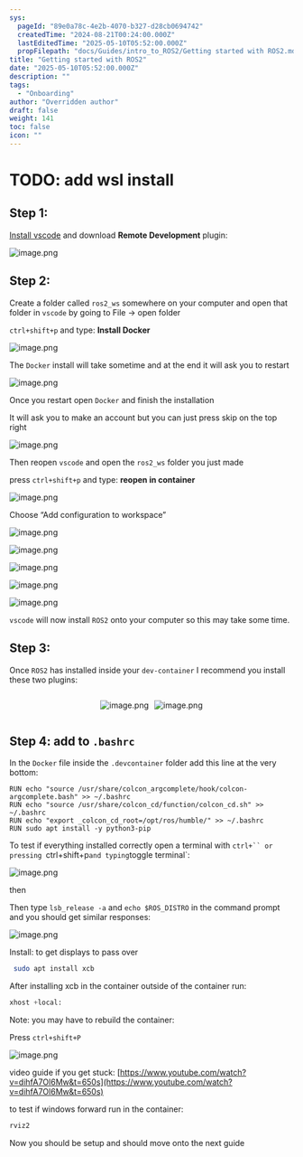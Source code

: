 ```yaml
---
sys:
  pageId: "89e0a78c-4e2b-4070-b327-d28cb0694742"
  createdTime: "2024-08-21T00:24:00.000Z"
  lastEditedTime: "2025-05-10T05:52:00.000Z"
  propFilepath: "docs/Guides/intro_to_ROS2/Getting started with ROS2.md"
title: "Getting started with ROS2"
date: "2025-05-10T05:52:00.000Z"
description: ""
tags:
  - "Onboarding"
author: "Overridden author"
draft: false
weight: 141
toc: false
icon: ""
---
```


# TODO: add wsl install

## Step 1:

[Install vscode](https://code.visualstudio.com/download) and download **Remote Development** plugin:

![image.png](https://prod-files-secure.s3.us-west-2.amazonaws.com/d518164a-d88e-44d1-a4ee-3adb3bd8bce0/efb52993-1881-4a40-b95e-6f020334f022/image.png?X-Amz-Algorithm=AWS4-HMAC-SHA256&X-Amz-Content-Sha256=UNSIGNED-PAYLOAD&X-Amz-Credential=ASIAZI2LB466Z2TACDJP%2F20250528%2Fus-west-2%2Fs3%2Faws4_request&X-Amz-Date=20250528T170827Z&X-Amz-Expires=3600&X-Amz-Security-Token=IQoJb3JpZ2luX2VjELH%2F%2F%2F%2F%2F%2F%2F%2F%2F%2FwEaCXVzLXdlc3QtMiJHMEUCIQCjjRNTimcfRu0fBji5o5uAQZBmkR3kvkSzNN3PxT7RUgIgUXF2ubXYgcJnFQdDCX6eJwuFlenZ5vLk1vojr6BkQLYq%2FwMIehAAGgw2Mzc0MjMxODM4MDUiDIqALzdTRkwjEpyh1yrcA7XtMvfKUAmUBV%2FCcf3Cx%2FoOrHwZAyhSZ8otCNGiHBPbutdwWh%2B4kvCvBO24tBPJ%2FVmeA550sohQ1AONJ8ZJnEMKLDyn80RydHDG7Ci6nVpPKeYY5nlIgY0OKAMWHQnlPAPyvUS%2FBVk8Lxg6Un%2FsfVk8LwLRhhGg8oGJVtcjLAPhMwPrHkYffFUkKe%2BgG7W4US74vFMSQw%2B%2BC5qffvzKNUDbsP40iLb1BoFVP%2Fe4flcZ64SX0ExLtSs8nyoAZIwQaKy7nqnTd0spdqI3WeBDR3eIYn15VByH3l4yduzPmmCvH0ejmmApGQjZSA70VrtfZgtLM%2FlgMlPzX0B%2B09BHVm7Jqn7nwoobh8qTodYwrSIqV9ObcS2zypTtrIgXwUBjp%2FuOMBeoauujgTh0gZ2cKoZoNGvKvw6lavSijqXfq9JpKdFp5l%2F0eRo297DQp%2B3sjVC7l1XjijYLEPbV4GxXIX3BWHNPjFDjBmZ%2BtPesXuFBkG9pA7prkebhRGLFIeEfKjFU1tzb3bHp4bo9xz0OOJ6E4E3n3PSMyrU2PWvTYEZzJo80sssWbsSxPiPJ0mVhyGagutFsSgJTEyBAOu%2B1m7SZZW31AyJknd%2BJvZAZDuIK9ArPRfc%2BEDwZMhY5MJj43MEGOqUBwoDJ0UQsBuvqFEXsb3iXZBxy5zmqtALugrv9W2iquGAHHTnHpHM%2Fo9qfj7a5nREFkmtmkQV4GvAU7FnkS2q9HopqKUIL3aRJuNoJ9Yy%2BgSLDSMy6hhW4HZagmX2o6hFS%2F%2F04BUpa8ENa7PZSEwir87VNX3s85ETe1hl6WQua7rTtvkDEO%2FxTyAQKQu5PQ8XQr63v3xO9J%2FgGkjixSv5kU3qHlxUC&X-Amz-Signature=c090439fbc6e4d43a96e756eea363a6dea502844f726ea0ba0ebfac7a559deb9&X-Amz-SignedHeaders=host&x-id=GetObject)

## Step 2:

Create a folder called `ros2_ws` somewhere on your computer and open that folder in `vscode` by going to File → open folder 

`ctrl+shift+p` and type: **Install Docker**

![image.png](https://prod-files-secure.s3.us-west-2.amazonaws.com/d518164a-d88e-44d1-a4ee-3adb3bd8bce0/2269dc0e-1cd5-47ff-bceb-c04ad9b2eab0/image.png?X-Amz-Algorithm=AWS4-HMAC-SHA256&X-Amz-Content-Sha256=UNSIGNED-PAYLOAD&X-Amz-Credential=ASIAZI2LB466Z2TACDJP%2F20250528%2Fus-west-2%2Fs3%2Faws4_request&X-Amz-Date=20250528T170827Z&X-Amz-Expires=3600&X-Amz-Security-Token=IQoJb3JpZ2luX2VjELH%2F%2F%2F%2F%2F%2F%2F%2F%2F%2FwEaCXVzLXdlc3QtMiJHMEUCIQCjjRNTimcfRu0fBji5o5uAQZBmkR3kvkSzNN3PxT7RUgIgUXF2ubXYgcJnFQdDCX6eJwuFlenZ5vLk1vojr6BkQLYq%2FwMIehAAGgw2Mzc0MjMxODM4MDUiDIqALzdTRkwjEpyh1yrcA7XtMvfKUAmUBV%2FCcf3Cx%2FoOrHwZAyhSZ8otCNGiHBPbutdwWh%2B4kvCvBO24tBPJ%2FVmeA550sohQ1AONJ8ZJnEMKLDyn80RydHDG7Ci6nVpPKeYY5nlIgY0OKAMWHQnlPAPyvUS%2FBVk8Lxg6Un%2FsfVk8LwLRhhGg8oGJVtcjLAPhMwPrHkYffFUkKe%2BgG7W4US74vFMSQw%2B%2BC5qffvzKNUDbsP40iLb1BoFVP%2Fe4flcZ64SX0ExLtSs8nyoAZIwQaKy7nqnTd0spdqI3WeBDR3eIYn15VByH3l4yduzPmmCvH0ejmmApGQjZSA70VrtfZgtLM%2FlgMlPzX0B%2B09BHVm7Jqn7nwoobh8qTodYwrSIqV9ObcS2zypTtrIgXwUBjp%2FuOMBeoauujgTh0gZ2cKoZoNGvKvw6lavSijqXfq9JpKdFp5l%2F0eRo297DQp%2B3sjVC7l1XjijYLEPbV4GxXIX3BWHNPjFDjBmZ%2BtPesXuFBkG9pA7prkebhRGLFIeEfKjFU1tzb3bHp4bo9xz0OOJ6E4E3n3PSMyrU2PWvTYEZzJo80sssWbsSxPiPJ0mVhyGagutFsSgJTEyBAOu%2B1m7SZZW31AyJknd%2BJvZAZDuIK9ArPRfc%2BEDwZMhY5MJj43MEGOqUBwoDJ0UQsBuvqFEXsb3iXZBxy5zmqtALugrv9W2iquGAHHTnHpHM%2Fo9qfj7a5nREFkmtmkQV4GvAU7FnkS2q9HopqKUIL3aRJuNoJ9Yy%2BgSLDSMy6hhW4HZagmX2o6hFS%2F%2F04BUpa8ENa7PZSEwir87VNX3s85ETe1hl6WQua7rTtvkDEO%2FxTyAQKQu5PQ8XQr63v3xO9J%2FgGkjixSv5kU3qHlxUC&X-Amz-Signature=70886c5a821a4069c46d3818377e0e2c1b1edcb050a238e23303fcbe575ea562&X-Amz-SignedHeaders=host&x-id=GetObject)

The `Docker` install will take sometime and at the end it will ask you to restart

![image.png](https://prod-files-secure.s3.us-west-2.amazonaws.com/d518164a-d88e-44d1-a4ee-3adb3bd8bce0/ed233f78-be33-4b1f-b89c-9c346c0e961e/image.png?X-Amz-Algorithm=AWS4-HMAC-SHA256&X-Amz-Content-Sha256=UNSIGNED-PAYLOAD&X-Amz-Credential=ASIAZI2LB466Z2TACDJP%2F20250528%2Fus-west-2%2Fs3%2Faws4_request&X-Amz-Date=20250528T170827Z&X-Amz-Expires=3600&X-Amz-Security-Token=IQoJb3JpZ2luX2VjELH%2F%2F%2F%2F%2F%2F%2F%2F%2F%2FwEaCXVzLXdlc3QtMiJHMEUCIQCjjRNTimcfRu0fBji5o5uAQZBmkR3kvkSzNN3PxT7RUgIgUXF2ubXYgcJnFQdDCX6eJwuFlenZ5vLk1vojr6BkQLYq%2FwMIehAAGgw2Mzc0MjMxODM4MDUiDIqALzdTRkwjEpyh1yrcA7XtMvfKUAmUBV%2FCcf3Cx%2FoOrHwZAyhSZ8otCNGiHBPbutdwWh%2B4kvCvBO24tBPJ%2FVmeA550sohQ1AONJ8ZJnEMKLDyn80RydHDG7Ci6nVpPKeYY5nlIgY0OKAMWHQnlPAPyvUS%2FBVk8Lxg6Un%2FsfVk8LwLRhhGg8oGJVtcjLAPhMwPrHkYffFUkKe%2BgG7W4US74vFMSQw%2B%2BC5qffvzKNUDbsP40iLb1BoFVP%2Fe4flcZ64SX0ExLtSs8nyoAZIwQaKy7nqnTd0spdqI3WeBDR3eIYn15VByH3l4yduzPmmCvH0ejmmApGQjZSA70VrtfZgtLM%2FlgMlPzX0B%2B09BHVm7Jqn7nwoobh8qTodYwrSIqV9ObcS2zypTtrIgXwUBjp%2FuOMBeoauujgTh0gZ2cKoZoNGvKvw6lavSijqXfq9JpKdFp5l%2F0eRo297DQp%2B3sjVC7l1XjijYLEPbV4GxXIX3BWHNPjFDjBmZ%2BtPesXuFBkG9pA7prkebhRGLFIeEfKjFU1tzb3bHp4bo9xz0OOJ6E4E3n3PSMyrU2PWvTYEZzJo80sssWbsSxPiPJ0mVhyGagutFsSgJTEyBAOu%2B1m7SZZW31AyJknd%2BJvZAZDuIK9ArPRfc%2BEDwZMhY5MJj43MEGOqUBwoDJ0UQsBuvqFEXsb3iXZBxy5zmqtALugrv9W2iquGAHHTnHpHM%2Fo9qfj7a5nREFkmtmkQV4GvAU7FnkS2q9HopqKUIL3aRJuNoJ9Yy%2BgSLDSMy6hhW4HZagmX2o6hFS%2F%2F04BUpa8ENa7PZSEwir87VNX3s85ETe1hl6WQua7rTtvkDEO%2FxTyAQKQu5PQ8XQr63v3xO9J%2FgGkjixSv5kU3qHlxUC&X-Amz-Signature=e8b7c64cc5fa83fbe39124d66214e8f2240280ed388b22ee5469245f49bcaa4c&X-Amz-SignedHeaders=host&x-id=GetObject)

Once you restart open `Docker` and finish the installation

It will ask you to make an account but you can just press skip on the top right

![image.png](https://prod-files-secure.s3.us-west-2.amazonaws.com/d518164a-d88e-44d1-a4ee-3adb3bd8bce0/21010ad9-1659-4fd9-9f59-9932a09b2a3d/image.png?X-Amz-Algorithm=AWS4-HMAC-SHA256&X-Amz-Content-Sha256=UNSIGNED-PAYLOAD&X-Amz-Credential=ASIAZI2LB466Z2TACDJP%2F20250528%2Fus-west-2%2Fs3%2Faws4_request&X-Amz-Date=20250528T170827Z&X-Amz-Expires=3600&X-Amz-Security-Token=IQoJb3JpZ2luX2VjELH%2F%2F%2F%2F%2F%2F%2F%2F%2F%2FwEaCXVzLXdlc3QtMiJHMEUCIQCjjRNTimcfRu0fBji5o5uAQZBmkR3kvkSzNN3PxT7RUgIgUXF2ubXYgcJnFQdDCX6eJwuFlenZ5vLk1vojr6BkQLYq%2FwMIehAAGgw2Mzc0MjMxODM4MDUiDIqALzdTRkwjEpyh1yrcA7XtMvfKUAmUBV%2FCcf3Cx%2FoOrHwZAyhSZ8otCNGiHBPbutdwWh%2B4kvCvBO24tBPJ%2FVmeA550sohQ1AONJ8ZJnEMKLDyn80RydHDG7Ci6nVpPKeYY5nlIgY0OKAMWHQnlPAPyvUS%2FBVk8Lxg6Un%2FsfVk8LwLRhhGg8oGJVtcjLAPhMwPrHkYffFUkKe%2BgG7W4US74vFMSQw%2B%2BC5qffvzKNUDbsP40iLb1BoFVP%2Fe4flcZ64SX0ExLtSs8nyoAZIwQaKy7nqnTd0spdqI3WeBDR3eIYn15VByH3l4yduzPmmCvH0ejmmApGQjZSA70VrtfZgtLM%2FlgMlPzX0B%2B09BHVm7Jqn7nwoobh8qTodYwrSIqV9ObcS2zypTtrIgXwUBjp%2FuOMBeoauujgTh0gZ2cKoZoNGvKvw6lavSijqXfq9JpKdFp5l%2F0eRo297DQp%2B3sjVC7l1XjijYLEPbV4GxXIX3BWHNPjFDjBmZ%2BtPesXuFBkG9pA7prkebhRGLFIeEfKjFU1tzb3bHp4bo9xz0OOJ6E4E3n3PSMyrU2PWvTYEZzJo80sssWbsSxPiPJ0mVhyGagutFsSgJTEyBAOu%2B1m7SZZW31AyJknd%2BJvZAZDuIK9ArPRfc%2BEDwZMhY5MJj43MEGOqUBwoDJ0UQsBuvqFEXsb3iXZBxy5zmqtALugrv9W2iquGAHHTnHpHM%2Fo9qfj7a5nREFkmtmkQV4GvAU7FnkS2q9HopqKUIL3aRJuNoJ9Yy%2BgSLDSMy6hhW4HZagmX2o6hFS%2F%2F04BUpa8ENa7PZSEwir87VNX3s85ETe1hl6WQua7rTtvkDEO%2FxTyAQKQu5PQ8XQr63v3xO9J%2FgGkjixSv5kU3qHlxUC&X-Amz-Signature=46027fbb293ea61f046306abacd5e3b037622bb6834041583635a5c22116d3ee&X-Amz-SignedHeaders=host&x-id=GetObject)

Then reopen `vscode` and open the `ros2_ws` folder you just made

press `ctrl+shift+p` and type: **reopen in container**

![image.png](https://prod-files-secure.s3.us-west-2.amazonaws.com/d518164a-d88e-44d1-a4ee-3adb3bd8bce0/4e93b8c2-41ad-488c-8095-c74205196118/image.png?X-Amz-Algorithm=AWS4-HMAC-SHA256&X-Amz-Content-Sha256=UNSIGNED-PAYLOAD&X-Amz-Credential=ASIAZI2LB466Z2TACDJP%2F20250528%2Fus-west-2%2Fs3%2Faws4_request&X-Amz-Date=20250528T170827Z&X-Amz-Expires=3600&X-Amz-Security-Token=IQoJb3JpZ2luX2VjELH%2F%2F%2F%2F%2F%2F%2F%2F%2F%2FwEaCXVzLXdlc3QtMiJHMEUCIQCjjRNTimcfRu0fBji5o5uAQZBmkR3kvkSzNN3PxT7RUgIgUXF2ubXYgcJnFQdDCX6eJwuFlenZ5vLk1vojr6BkQLYq%2FwMIehAAGgw2Mzc0MjMxODM4MDUiDIqALzdTRkwjEpyh1yrcA7XtMvfKUAmUBV%2FCcf3Cx%2FoOrHwZAyhSZ8otCNGiHBPbutdwWh%2B4kvCvBO24tBPJ%2FVmeA550sohQ1AONJ8ZJnEMKLDyn80RydHDG7Ci6nVpPKeYY5nlIgY0OKAMWHQnlPAPyvUS%2FBVk8Lxg6Un%2FsfVk8LwLRhhGg8oGJVtcjLAPhMwPrHkYffFUkKe%2BgG7W4US74vFMSQw%2B%2BC5qffvzKNUDbsP40iLb1BoFVP%2Fe4flcZ64SX0ExLtSs8nyoAZIwQaKy7nqnTd0spdqI3WeBDR3eIYn15VByH3l4yduzPmmCvH0ejmmApGQjZSA70VrtfZgtLM%2FlgMlPzX0B%2B09BHVm7Jqn7nwoobh8qTodYwrSIqV9ObcS2zypTtrIgXwUBjp%2FuOMBeoauujgTh0gZ2cKoZoNGvKvw6lavSijqXfq9JpKdFp5l%2F0eRo297DQp%2B3sjVC7l1XjijYLEPbV4GxXIX3BWHNPjFDjBmZ%2BtPesXuFBkG9pA7prkebhRGLFIeEfKjFU1tzb3bHp4bo9xz0OOJ6E4E3n3PSMyrU2PWvTYEZzJo80sssWbsSxPiPJ0mVhyGagutFsSgJTEyBAOu%2B1m7SZZW31AyJknd%2BJvZAZDuIK9ArPRfc%2BEDwZMhY5MJj43MEGOqUBwoDJ0UQsBuvqFEXsb3iXZBxy5zmqtALugrv9W2iquGAHHTnHpHM%2Fo9qfj7a5nREFkmtmkQV4GvAU7FnkS2q9HopqKUIL3aRJuNoJ9Yy%2BgSLDSMy6hhW4HZagmX2o6hFS%2F%2F04BUpa8ENa7PZSEwir87VNX3s85ETe1hl6WQua7rTtvkDEO%2FxTyAQKQu5PQ8XQr63v3xO9J%2FgGkjixSv5kU3qHlxUC&X-Amz-Signature=e0f9d5074d1505f5ac0af2560413ce9090144dc06812e1086bb2e6409402e0b5&X-Amz-SignedHeaders=host&x-id=GetObject)

Choose “Add configuration to workspace”

![image.png](https://prod-files-secure.s3.us-west-2.amazonaws.com/d518164a-d88e-44d1-a4ee-3adb3bd8bce0/9560b282-5060-4989-ba37-97e7b2c22476/image.png?X-Amz-Algorithm=AWS4-HMAC-SHA256&X-Amz-Content-Sha256=UNSIGNED-PAYLOAD&X-Amz-Credential=ASIAZI2LB466Z2TACDJP%2F20250528%2Fus-west-2%2Fs3%2Faws4_request&X-Amz-Date=20250528T170827Z&X-Amz-Expires=3600&X-Amz-Security-Token=IQoJb3JpZ2luX2VjELH%2F%2F%2F%2F%2F%2F%2F%2F%2F%2FwEaCXVzLXdlc3QtMiJHMEUCIQCjjRNTimcfRu0fBji5o5uAQZBmkR3kvkSzNN3PxT7RUgIgUXF2ubXYgcJnFQdDCX6eJwuFlenZ5vLk1vojr6BkQLYq%2FwMIehAAGgw2Mzc0MjMxODM4MDUiDIqALzdTRkwjEpyh1yrcA7XtMvfKUAmUBV%2FCcf3Cx%2FoOrHwZAyhSZ8otCNGiHBPbutdwWh%2B4kvCvBO24tBPJ%2FVmeA550sohQ1AONJ8ZJnEMKLDyn80RydHDG7Ci6nVpPKeYY5nlIgY0OKAMWHQnlPAPyvUS%2FBVk8Lxg6Un%2FsfVk8LwLRhhGg8oGJVtcjLAPhMwPrHkYffFUkKe%2BgG7W4US74vFMSQw%2B%2BC5qffvzKNUDbsP40iLb1BoFVP%2Fe4flcZ64SX0ExLtSs8nyoAZIwQaKy7nqnTd0spdqI3WeBDR3eIYn15VByH3l4yduzPmmCvH0ejmmApGQjZSA70VrtfZgtLM%2FlgMlPzX0B%2B09BHVm7Jqn7nwoobh8qTodYwrSIqV9ObcS2zypTtrIgXwUBjp%2FuOMBeoauujgTh0gZ2cKoZoNGvKvw6lavSijqXfq9JpKdFp5l%2F0eRo297DQp%2B3sjVC7l1XjijYLEPbV4GxXIX3BWHNPjFDjBmZ%2BtPesXuFBkG9pA7prkebhRGLFIeEfKjFU1tzb3bHp4bo9xz0OOJ6E4E3n3PSMyrU2PWvTYEZzJo80sssWbsSxPiPJ0mVhyGagutFsSgJTEyBAOu%2B1m7SZZW31AyJknd%2BJvZAZDuIK9ArPRfc%2BEDwZMhY5MJj43MEGOqUBwoDJ0UQsBuvqFEXsb3iXZBxy5zmqtALugrv9W2iquGAHHTnHpHM%2Fo9qfj7a5nREFkmtmkQV4GvAU7FnkS2q9HopqKUIL3aRJuNoJ9Yy%2BgSLDSMy6hhW4HZagmX2o6hFS%2F%2F04BUpa8ENa7PZSEwir87VNX3s85ETe1hl6WQua7rTtvkDEO%2FxTyAQKQu5PQ8XQr63v3xO9J%2FgGkjixSv5kU3qHlxUC&X-Amz-Signature=eb3ed7bc5ed0067bf711c10172b8f17b76417d3012e2679b2ce10d95c63f01ab&X-Amz-SignedHeaders=host&x-id=GetObject)

![image.png](https://prod-files-secure.s3.us-west-2.amazonaws.com/d518164a-d88e-44d1-a4ee-3adb3bd8bce0/2ee63f81-886b-48e8-a553-dc6e5eac99e4/image.png?X-Amz-Algorithm=AWS4-HMAC-SHA256&X-Amz-Content-Sha256=UNSIGNED-PAYLOAD&X-Amz-Credential=ASIAZI2LB466Z2TACDJP%2F20250528%2Fus-west-2%2Fs3%2Faws4_request&X-Amz-Date=20250528T170827Z&X-Amz-Expires=3600&X-Amz-Security-Token=IQoJb3JpZ2luX2VjELH%2F%2F%2F%2F%2F%2F%2F%2F%2F%2FwEaCXVzLXdlc3QtMiJHMEUCIQCjjRNTimcfRu0fBji5o5uAQZBmkR3kvkSzNN3PxT7RUgIgUXF2ubXYgcJnFQdDCX6eJwuFlenZ5vLk1vojr6BkQLYq%2FwMIehAAGgw2Mzc0MjMxODM4MDUiDIqALzdTRkwjEpyh1yrcA7XtMvfKUAmUBV%2FCcf3Cx%2FoOrHwZAyhSZ8otCNGiHBPbutdwWh%2B4kvCvBO24tBPJ%2FVmeA550sohQ1AONJ8ZJnEMKLDyn80RydHDG7Ci6nVpPKeYY5nlIgY0OKAMWHQnlPAPyvUS%2FBVk8Lxg6Un%2FsfVk8LwLRhhGg8oGJVtcjLAPhMwPrHkYffFUkKe%2BgG7W4US74vFMSQw%2B%2BC5qffvzKNUDbsP40iLb1BoFVP%2Fe4flcZ64SX0ExLtSs8nyoAZIwQaKy7nqnTd0spdqI3WeBDR3eIYn15VByH3l4yduzPmmCvH0ejmmApGQjZSA70VrtfZgtLM%2FlgMlPzX0B%2B09BHVm7Jqn7nwoobh8qTodYwrSIqV9ObcS2zypTtrIgXwUBjp%2FuOMBeoauujgTh0gZ2cKoZoNGvKvw6lavSijqXfq9JpKdFp5l%2F0eRo297DQp%2B3sjVC7l1XjijYLEPbV4GxXIX3BWHNPjFDjBmZ%2BtPesXuFBkG9pA7prkebhRGLFIeEfKjFU1tzb3bHp4bo9xz0OOJ6E4E3n3PSMyrU2PWvTYEZzJo80sssWbsSxPiPJ0mVhyGagutFsSgJTEyBAOu%2B1m7SZZW31AyJknd%2BJvZAZDuIK9ArPRfc%2BEDwZMhY5MJj43MEGOqUBwoDJ0UQsBuvqFEXsb3iXZBxy5zmqtALugrv9W2iquGAHHTnHpHM%2Fo9qfj7a5nREFkmtmkQV4GvAU7FnkS2q9HopqKUIL3aRJuNoJ9Yy%2BgSLDSMy6hhW4HZagmX2o6hFS%2F%2F04BUpa8ENa7PZSEwir87VNX3s85ETe1hl6WQua7rTtvkDEO%2FxTyAQKQu5PQ8XQr63v3xO9J%2FgGkjixSv5kU3qHlxUC&X-Amz-Signature=f372c7bace250a52333b937454dfc23bd3244b26ddd27c156e867ea99f7518d6&X-Amz-SignedHeaders=host&x-id=GetObject)

![image.png](https://prod-files-secure.s3.us-west-2.amazonaws.com/d518164a-d88e-44d1-a4ee-3adb3bd8bce0/ae1580b2-b048-407e-aed9-b584224a7a04/image.png?X-Amz-Algorithm=AWS4-HMAC-SHA256&X-Amz-Content-Sha256=UNSIGNED-PAYLOAD&X-Amz-Credential=ASIAZI2LB466Z2TACDJP%2F20250528%2Fus-west-2%2Fs3%2Faws4_request&X-Amz-Date=20250528T170827Z&X-Amz-Expires=3600&X-Amz-Security-Token=IQoJb3JpZ2luX2VjELH%2F%2F%2F%2F%2F%2F%2F%2F%2F%2FwEaCXVzLXdlc3QtMiJHMEUCIQCjjRNTimcfRu0fBji5o5uAQZBmkR3kvkSzNN3PxT7RUgIgUXF2ubXYgcJnFQdDCX6eJwuFlenZ5vLk1vojr6BkQLYq%2FwMIehAAGgw2Mzc0MjMxODM4MDUiDIqALzdTRkwjEpyh1yrcA7XtMvfKUAmUBV%2FCcf3Cx%2FoOrHwZAyhSZ8otCNGiHBPbutdwWh%2B4kvCvBO24tBPJ%2FVmeA550sohQ1AONJ8ZJnEMKLDyn80RydHDG7Ci6nVpPKeYY5nlIgY0OKAMWHQnlPAPyvUS%2FBVk8Lxg6Un%2FsfVk8LwLRhhGg8oGJVtcjLAPhMwPrHkYffFUkKe%2BgG7W4US74vFMSQw%2B%2BC5qffvzKNUDbsP40iLb1BoFVP%2Fe4flcZ64SX0ExLtSs8nyoAZIwQaKy7nqnTd0spdqI3WeBDR3eIYn15VByH3l4yduzPmmCvH0ejmmApGQjZSA70VrtfZgtLM%2FlgMlPzX0B%2B09BHVm7Jqn7nwoobh8qTodYwrSIqV9ObcS2zypTtrIgXwUBjp%2FuOMBeoauujgTh0gZ2cKoZoNGvKvw6lavSijqXfq9JpKdFp5l%2F0eRo297DQp%2B3sjVC7l1XjijYLEPbV4GxXIX3BWHNPjFDjBmZ%2BtPesXuFBkG9pA7prkebhRGLFIeEfKjFU1tzb3bHp4bo9xz0OOJ6E4E3n3PSMyrU2PWvTYEZzJo80sssWbsSxPiPJ0mVhyGagutFsSgJTEyBAOu%2B1m7SZZW31AyJknd%2BJvZAZDuIK9ArPRfc%2BEDwZMhY5MJj43MEGOqUBwoDJ0UQsBuvqFEXsb3iXZBxy5zmqtALugrv9W2iquGAHHTnHpHM%2Fo9qfj7a5nREFkmtmkQV4GvAU7FnkS2q9HopqKUIL3aRJuNoJ9Yy%2BgSLDSMy6hhW4HZagmX2o6hFS%2F%2F04BUpa8ENa7PZSEwir87VNX3s85ETe1hl6WQua7rTtvkDEO%2FxTyAQKQu5PQ8XQr63v3xO9J%2FgGkjixSv5kU3qHlxUC&X-Amz-Signature=847821c76f33962d5c240f931b858586060a7a82bf836ab61f8302c3870e2360&X-Amz-SignedHeaders=host&x-id=GetObject)

![image.png](https://prod-files-secure.s3.us-west-2.amazonaws.com/d518164a-d88e-44d1-a4ee-3adb3bd8bce0/53255b28-f75e-430f-b9e3-c0ac8577e42b/image.png?X-Amz-Algorithm=AWS4-HMAC-SHA256&X-Amz-Content-Sha256=UNSIGNED-PAYLOAD&X-Amz-Credential=ASIAZI2LB466Z2TACDJP%2F20250528%2Fus-west-2%2Fs3%2Faws4_request&X-Amz-Date=20250528T170827Z&X-Amz-Expires=3600&X-Amz-Security-Token=IQoJb3JpZ2luX2VjELH%2F%2F%2F%2F%2F%2F%2F%2F%2F%2FwEaCXVzLXdlc3QtMiJHMEUCIQCjjRNTimcfRu0fBji5o5uAQZBmkR3kvkSzNN3PxT7RUgIgUXF2ubXYgcJnFQdDCX6eJwuFlenZ5vLk1vojr6BkQLYq%2FwMIehAAGgw2Mzc0MjMxODM4MDUiDIqALzdTRkwjEpyh1yrcA7XtMvfKUAmUBV%2FCcf3Cx%2FoOrHwZAyhSZ8otCNGiHBPbutdwWh%2B4kvCvBO24tBPJ%2FVmeA550sohQ1AONJ8ZJnEMKLDyn80RydHDG7Ci6nVpPKeYY5nlIgY0OKAMWHQnlPAPyvUS%2FBVk8Lxg6Un%2FsfVk8LwLRhhGg8oGJVtcjLAPhMwPrHkYffFUkKe%2BgG7W4US74vFMSQw%2B%2BC5qffvzKNUDbsP40iLb1BoFVP%2Fe4flcZ64SX0ExLtSs8nyoAZIwQaKy7nqnTd0spdqI3WeBDR3eIYn15VByH3l4yduzPmmCvH0ejmmApGQjZSA70VrtfZgtLM%2FlgMlPzX0B%2B09BHVm7Jqn7nwoobh8qTodYwrSIqV9ObcS2zypTtrIgXwUBjp%2FuOMBeoauujgTh0gZ2cKoZoNGvKvw6lavSijqXfq9JpKdFp5l%2F0eRo297DQp%2B3sjVC7l1XjijYLEPbV4GxXIX3BWHNPjFDjBmZ%2BtPesXuFBkG9pA7prkebhRGLFIeEfKjFU1tzb3bHp4bo9xz0OOJ6E4E3n3PSMyrU2PWvTYEZzJo80sssWbsSxPiPJ0mVhyGagutFsSgJTEyBAOu%2B1m7SZZW31AyJknd%2BJvZAZDuIK9ArPRfc%2BEDwZMhY5MJj43MEGOqUBwoDJ0UQsBuvqFEXsb3iXZBxy5zmqtALugrv9W2iquGAHHTnHpHM%2Fo9qfj7a5nREFkmtmkQV4GvAU7FnkS2q9HopqKUIL3aRJuNoJ9Yy%2BgSLDSMy6hhW4HZagmX2o6hFS%2F%2F04BUpa8ENa7PZSEwir87VNX3s85ETe1hl6WQua7rTtvkDEO%2FxTyAQKQu5PQ8XQr63v3xO9J%2FgGkjixSv5kU3qHlxUC&X-Amz-Signature=928a683d2d487b7e199a469db733596d7ee27d77381f7efb9ce1d3070ae9a2bd&X-Amz-SignedHeaders=host&x-id=GetObject)

![image.png](https://prod-files-secure.s3.us-west-2.amazonaws.com/d518164a-d88e-44d1-a4ee-3adb3bd8bce0/7c562767-5af9-4ffb-97d1-327bcdf4ee00/image.png?X-Amz-Algorithm=AWS4-HMAC-SHA256&X-Amz-Content-Sha256=UNSIGNED-PAYLOAD&X-Amz-Credential=ASIAZI2LB466Z2TACDJP%2F20250528%2Fus-west-2%2Fs3%2Faws4_request&X-Amz-Date=20250528T170827Z&X-Amz-Expires=3600&X-Amz-Security-Token=IQoJb3JpZ2luX2VjELH%2F%2F%2F%2F%2F%2F%2F%2F%2F%2FwEaCXVzLXdlc3QtMiJHMEUCIQCjjRNTimcfRu0fBji5o5uAQZBmkR3kvkSzNN3PxT7RUgIgUXF2ubXYgcJnFQdDCX6eJwuFlenZ5vLk1vojr6BkQLYq%2FwMIehAAGgw2Mzc0MjMxODM4MDUiDIqALzdTRkwjEpyh1yrcA7XtMvfKUAmUBV%2FCcf3Cx%2FoOrHwZAyhSZ8otCNGiHBPbutdwWh%2B4kvCvBO24tBPJ%2FVmeA550sohQ1AONJ8ZJnEMKLDyn80RydHDG7Ci6nVpPKeYY5nlIgY0OKAMWHQnlPAPyvUS%2FBVk8Lxg6Un%2FsfVk8LwLRhhGg8oGJVtcjLAPhMwPrHkYffFUkKe%2BgG7W4US74vFMSQw%2B%2BC5qffvzKNUDbsP40iLb1BoFVP%2Fe4flcZ64SX0ExLtSs8nyoAZIwQaKy7nqnTd0spdqI3WeBDR3eIYn15VByH3l4yduzPmmCvH0ejmmApGQjZSA70VrtfZgtLM%2FlgMlPzX0B%2B09BHVm7Jqn7nwoobh8qTodYwrSIqV9ObcS2zypTtrIgXwUBjp%2FuOMBeoauujgTh0gZ2cKoZoNGvKvw6lavSijqXfq9JpKdFp5l%2F0eRo297DQp%2B3sjVC7l1XjijYLEPbV4GxXIX3BWHNPjFDjBmZ%2BtPesXuFBkG9pA7prkebhRGLFIeEfKjFU1tzb3bHp4bo9xz0OOJ6E4E3n3PSMyrU2PWvTYEZzJo80sssWbsSxPiPJ0mVhyGagutFsSgJTEyBAOu%2B1m7SZZW31AyJknd%2BJvZAZDuIK9ArPRfc%2BEDwZMhY5MJj43MEGOqUBwoDJ0UQsBuvqFEXsb3iXZBxy5zmqtALugrv9W2iquGAHHTnHpHM%2Fo9qfj7a5nREFkmtmkQV4GvAU7FnkS2q9HopqKUIL3aRJuNoJ9Yy%2BgSLDSMy6hhW4HZagmX2o6hFS%2F%2F04BUpa8ENa7PZSEwir87VNX3s85ETe1hl6WQua7rTtvkDEO%2FxTyAQKQu5PQ8XQr63v3xO9J%2FgGkjixSv5kU3qHlxUC&X-Amz-Signature=547a8ac8e901d8b59c03ef5632d5a85a0fe56d6a3ba530d30bab08ff302ab3ff&X-Amz-SignedHeaders=host&x-id=GetObject)

`vscode` will now install `ROS2` onto your computer so this may take some time.

## Step 3:

Once `ROS2` has installed inside your `dev-container` I recommend you install these two plugins:

<div style="display: flex;flex-direction: row; column-gap:10px; max-width: 630px;justify-content: center;">
<div>

![image.png](https://prod-files-secure.s3.us-west-2.amazonaws.com/d518164a-d88e-44d1-a4ee-3adb3bd8bce0/3fc3d550-5a54-4ba1-ba6b-faa01cdb7369/image.png?X-Amz-Algorithm=AWS4-HMAC-SHA256&X-Amz-Content-Sha256=UNSIGNED-PAYLOAD&X-Amz-Credential=ASIAZI2LB466YTVNYQ7I%2F20250528%2Fus-west-2%2Fs3%2Faws4_request&X-Amz-Date=20250528T170832Z&X-Amz-Expires=3600&X-Amz-Security-Token=IQoJb3JpZ2luX2VjELH%2F%2F%2F%2F%2F%2F%2F%2F%2F%2FwEaCXVzLXdlc3QtMiJHMEUCIQChSBPENervU8QOcj0%2BIve76spmnngE08rh0gCiLpiHRAIgHNvlNwu%2BNo%2FSd0a%2BSTrHx6MyQcWKgNJ8Ra5xU%2FkPSicq%2FwMIehAAGgw2Mzc0MjMxODM4MDUiDJIH65x90doDu0joQircA%2FzQJYadRaxC0l1Y5%2F%2BdVLU3LgIWAujngC1DG2keFild8eFrazMjJcof0mi%2B6UGSBZ9ffg%2FGQInqN2B1yL5PNZ%2B%2Fe3BFz14WAY4MKO8UypfWjn0pPZirYHiBqbSKpvVF7HT34HgAY0rOmxm0YkAq8zXIRX1pFWRwSQw8V6z4XMtL%2F3EppCfJLqtkPhtAKVizxgrVMWdLx4Lt9lQ2I%2B4Uku2C7CWuhfi52b3v%2FXchJ3r2iajPpTqpSCC%2F91pm9n%2B80pqGPKKfdvtEl%2B3xvkxdSBMA%2BK4A7tEaln4kqQiI8jalLBH3%2BZvjD2ystaktMXtsc7NvlW7NUB%2FljOnQF716aLUM58FdAthLZvmeAdeG%2BgQxFp5bHFyHN5kc4y3zT8c2GwSqeo446YX%2FsEURWhzGSHMrHlOQgS1agoRZpePiaDCQfbf2i4bg7FNVILBAjasd%2FDaKDMpGIYnTw3%2FrzeCe8W9Wywj7k32yzsNXN5cCB%2BcqsYU%2FQPg5F90DkkJtUy%2FlKiXO%2FqLvaf7NJDc2RITPcP7%2BPS%2FJOQILwncQNLTdcskt39xTW89y%2FXfrMhXUHeDQhgdyA4hEYAQCxAdrOd5jZRRoDz51umCR96U3hV8zwGUAVmc35OZ4x97ttvbEMMz43MEGOqUBOiEi%2FGfh%2FgoNAOGiOBa8xJ7LsyER3wspkApF04F1FRoY%2BbhOwVGxFC8acwePiNtF9JpHgVFXGytPtJnkMiDJ8a7qzvc1Q36pVz4kOLkFEAijCafi3ApwLyghyUAPdqv5%2FD%2FmCVYbO%2F7RCzcOrjebeHMP9gRnGFDBcPWsNRdyZzMsHOzxKdZH87Qk3wNI4zKODiCFhJ9ktU7p84Lo0C6qO2pM4%2BP7&X-Amz-Signature=d13d93fa4dff536d35038d0cc81d755265f8767605af76c7fbd303f7ea457ac9&X-Amz-SignedHeaders=host&x-id=GetObject)

</div>
<div>

![image.png](https://prod-files-secure.s3.us-west-2.amazonaws.com/d518164a-d88e-44d1-a4ee-3adb3bd8bce0/d994cc66-13c2-4093-a5a3-f84cf4601a82/image.png?X-Amz-Algorithm=AWS4-HMAC-SHA256&X-Amz-Content-Sha256=UNSIGNED-PAYLOAD&X-Amz-Credential=ASIAZI2LB4664FH4HTVF%2F20250528%2Fus-west-2%2Fs3%2Faws4_request&X-Amz-Date=20250528T170832Z&X-Amz-Expires=3600&X-Amz-Security-Token=IQoJb3JpZ2luX2VjELH%2F%2F%2F%2F%2F%2F%2F%2F%2F%2FwEaCXVzLXdlc3QtMiJHMEUCIEiOVChkmO92dF9GmmRQ0TUzosQKXkx42gQ5lBfSsYflAiEA3eTAxFSeTWcNh0VSJLSxduz4C%2FE2BabhdYkTR6KTvG8q%2FwMIehAAGgw2Mzc0MjMxODM4MDUiDGlJtKzTjoptN%2Fq8iCrcAwyNgYOmMYbeoAMm9q5ffRq6ti8tiCTNx2JOmbg%2BiyYb1s2fqnSPxepx4Yu3cJ%2BcOI9%2FAk310uCvOJ5WTG6ub5cXSSKMCOZGf9kamiAgn%2BFNPzhiMmcR%2BcIF%2Fq6JZ9dSqrR9XOtwAiVr0YgmTEEPMKQza3BIvRTljrzaTZMMEaxp8ZzvKlsH64vApMGfmVoMoeeEKmF4dFc18xyPfPEi1OY8Z5f0UgCkBHN7%2FlnYJfqp6TimOdeaSjqmokOJxzWIswddxjniX1BS3KLfdQlyuUqJ4Uu51nY6u3smWJvT20aIiK4LYppoxwMwDa3QN5H1tNTTH%2BmZEWFItbUaXCP0AW4LuvE35TT3qWOJWCzg3ud8wenwOnDm0RHp0HKGHqfbEUAN5a63IlIhRiUIdPpaBmzPUimFTyWut%2F6UDGDo2XwUgKhkXpx0N8aMirr20sKqZHhCFTKV7BZSzxC76rz4x2EDIiRWgvwtQKGkIw5ZeGWUtQAde9bc0EfhHEAa1PiP%2B3QJiQoEDIJJ4gzuhOjr%2F5xmbM4XezOJlLZfKDvlB5L4ZfIZ3D3zPOCJ3GOxpwsNicLKaVf2J1%2FZ%2FOE9WuzAMP5ZsdPO3%2B1hVtS46VdZfyxUw4IO3s6Ub1Pvt29NMJv43MEGOqUBZRkt1gQrnoWINYWVHoZc5gKPKQwqATLg9yYVgpL4Y%2Fs8e6P2whl6o0VPbFYYklBuoJMiPWUJptQCSHSvwYca0dCe3c%2Ff9q1gQgWijt0Ylv8bAv4lWJ6Yp2dU1S1gZfihYauLjorFt7r39fQTY4IhNsxgqRscpTpIFCGKOBgL8OEYoepGbmYReC%2BOAlSmmMbUt5Sf1hLt3WqpvBWQh2UFRSc%2FOZdB&X-Amz-Signature=3cd7a7573a751762bcf056399d48250e884d482edf941409c3ef7b3aedf357b7&X-Amz-SignedHeaders=host&x-id=GetObject)

</div>
</div>

## Step 4: add to `.bashrc`

In the `Docker` file inside the `.devcontainer` folder add this line at the very bottom: 

```docker
RUN echo "source /usr/share/colcon_argcomplete/hook/colcon-argcomplete.bash" >> ~/.bashrc
RUN echo "source /usr/share/colcon_cd/function/colcon_cd.sh" >> ~/.bashrc
RUN echo "export _colcon_cd_root=/opt/ros/humble/" >> ~/.bashrc
RUN sudo apt install -y python3-pip 
```

To test if everything installed correctly open a terminal with `ctrl+`` or pressing `ctrl+shift+p` and typing `toggle terminal`:

![image.png](https://prod-files-secure.s3.us-west-2.amazonaws.com/d518164a-d88e-44d1-a4ee-3adb3bd8bce0/6a4943d8-b04e-4c02-9a58-775f3384d1a5/image.png?X-Amz-Algorithm=AWS4-HMAC-SHA256&X-Amz-Content-Sha256=UNSIGNED-PAYLOAD&X-Amz-Credential=ASIAZI2LB466Z2TACDJP%2F20250528%2Fus-west-2%2Fs3%2Faws4_request&X-Amz-Date=20250528T170827Z&X-Amz-Expires=3600&X-Amz-Security-Token=IQoJb3JpZ2luX2VjELH%2F%2F%2F%2F%2F%2F%2F%2F%2F%2FwEaCXVzLXdlc3QtMiJHMEUCIQCjjRNTimcfRu0fBji5o5uAQZBmkR3kvkSzNN3PxT7RUgIgUXF2ubXYgcJnFQdDCX6eJwuFlenZ5vLk1vojr6BkQLYq%2FwMIehAAGgw2Mzc0MjMxODM4MDUiDIqALzdTRkwjEpyh1yrcA7XtMvfKUAmUBV%2FCcf3Cx%2FoOrHwZAyhSZ8otCNGiHBPbutdwWh%2B4kvCvBO24tBPJ%2FVmeA550sohQ1AONJ8ZJnEMKLDyn80RydHDG7Ci6nVpPKeYY5nlIgY0OKAMWHQnlPAPyvUS%2FBVk8Lxg6Un%2FsfVk8LwLRhhGg8oGJVtcjLAPhMwPrHkYffFUkKe%2BgG7W4US74vFMSQw%2B%2BC5qffvzKNUDbsP40iLb1BoFVP%2Fe4flcZ64SX0ExLtSs8nyoAZIwQaKy7nqnTd0spdqI3WeBDR3eIYn15VByH3l4yduzPmmCvH0ejmmApGQjZSA70VrtfZgtLM%2FlgMlPzX0B%2B09BHVm7Jqn7nwoobh8qTodYwrSIqV9ObcS2zypTtrIgXwUBjp%2FuOMBeoauujgTh0gZ2cKoZoNGvKvw6lavSijqXfq9JpKdFp5l%2F0eRo297DQp%2B3sjVC7l1XjijYLEPbV4GxXIX3BWHNPjFDjBmZ%2BtPesXuFBkG9pA7prkebhRGLFIeEfKjFU1tzb3bHp4bo9xz0OOJ6E4E3n3PSMyrU2PWvTYEZzJo80sssWbsSxPiPJ0mVhyGagutFsSgJTEyBAOu%2B1m7SZZW31AyJknd%2BJvZAZDuIK9ArPRfc%2BEDwZMhY5MJj43MEGOqUBwoDJ0UQsBuvqFEXsb3iXZBxy5zmqtALugrv9W2iquGAHHTnHpHM%2Fo9qfj7a5nREFkmtmkQV4GvAU7FnkS2q9HopqKUIL3aRJuNoJ9Yy%2BgSLDSMy6hhW4HZagmX2o6hFS%2F%2F04BUpa8ENa7PZSEwir87VNX3s85ETe1hl6WQua7rTtvkDEO%2FxTyAQKQu5PQ8XQr63v3xO9J%2FgGkjixSv5kU3qHlxUC&X-Amz-Signature=954a6cbf0dd01982f78ce6674932381b600459864489bcbf44eb08b7cb7d1a70&X-Amz-SignedHeaders=host&x-id=GetObject)

then 

Then type `lsb_release -a` and `echo $ROS_DISTRO` in the command prompt and you should get similar responses:

![image.png](https://prod-files-secure.s3.us-west-2.amazonaws.com/d518164a-d88e-44d1-a4ee-3adb3bd8bce0/3e635dec-a805-4e85-8b9e-d000e5b71a4e/image.png?X-Amz-Algorithm=AWS4-HMAC-SHA256&X-Amz-Content-Sha256=UNSIGNED-PAYLOAD&X-Amz-Credential=ASIAZI2LB466Z2TACDJP%2F20250528%2Fus-west-2%2Fs3%2Faws4_request&X-Amz-Date=20250528T170827Z&X-Amz-Expires=3600&X-Amz-Security-Token=IQoJb3JpZ2luX2VjELH%2F%2F%2F%2F%2F%2F%2F%2F%2F%2FwEaCXVzLXdlc3QtMiJHMEUCIQCjjRNTimcfRu0fBji5o5uAQZBmkR3kvkSzNN3PxT7RUgIgUXF2ubXYgcJnFQdDCX6eJwuFlenZ5vLk1vojr6BkQLYq%2FwMIehAAGgw2Mzc0MjMxODM4MDUiDIqALzdTRkwjEpyh1yrcA7XtMvfKUAmUBV%2FCcf3Cx%2FoOrHwZAyhSZ8otCNGiHBPbutdwWh%2B4kvCvBO24tBPJ%2FVmeA550sohQ1AONJ8ZJnEMKLDyn80RydHDG7Ci6nVpPKeYY5nlIgY0OKAMWHQnlPAPyvUS%2FBVk8Lxg6Un%2FsfVk8LwLRhhGg8oGJVtcjLAPhMwPrHkYffFUkKe%2BgG7W4US74vFMSQw%2B%2BC5qffvzKNUDbsP40iLb1BoFVP%2Fe4flcZ64SX0ExLtSs8nyoAZIwQaKy7nqnTd0spdqI3WeBDR3eIYn15VByH3l4yduzPmmCvH0ejmmApGQjZSA70VrtfZgtLM%2FlgMlPzX0B%2B09BHVm7Jqn7nwoobh8qTodYwrSIqV9ObcS2zypTtrIgXwUBjp%2FuOMBeoauujgTh0gZ2cKoZoNGvKvw6lavSijqXfq9JpKdFp5l%2F0eRo297DQp%2B3sjVC7l1XjijYLEPbV4GxXIX3BWHNPjFDjBmZ%2BtPesXuFBkG9pA7prkebhRGLFIeEfKjFU1tzb3bHp4bo9xz0OOJ6E4E3n3PSMyrU2PWvTYEZzJo80sssWbsSxPiPJ0mVhyGagutFsSgJTEyBAOu%2B1m7SZZW31AyJknd%2BJvZAZDuIK9ArPRfc%2BEDwZMhY5MJj43MEGOqUBwoDJ0UQsBuvqFEXsb3iXZBxy5zmqtALugrv9W2iquGAHHTnHpHM%2Fo9qfj7a5nREFkmtmkQV4GvAU7FnkS2q9HopqKUIL3aRJuNoJ9Yy%2BgSLDSMy6hhW4HZagmX2o6hFS%2F%2F04BUpa8ENa7PZSEwir87VNX3s85ETe1hl6WQua7rTtvkDEO%2FxTyAQKQu5PQ8XQr63v3xO9J%2FgGkjixSv5kU3qHlxUC&X-Amz-Signature=ec955ab507ba462cadb35b1683c5e71da266c24cbbd2c4ae52d96049be93de2b&X-Amz-SignedHeaders=host&x-id=GetObject)

Install:  to get displays to pass over

```bash
 sudo apt install xcb
```

After installing xcb in the container outside of the container run:

```python
xhost +local:
```

Note: you may have to rebuild the container:

Press `ctrl+shift+P`

![image.png](https://prod-files-secure.s3.us-west-2.amazonaws.com/d518164a-d88e-44d1-a4ee-3adb3bd8bce0/6c2be660-2618-4c38-9c26-53554f7a0b7b/image.png?X-Amz-Algorithm=AWS4-HMAC-SHA256&X-Amz-Content-Sha256=UNSIGNED-PAYLOAD&X-Amz-Credential=ASIAZI2LB466Z2TACDJP%2F20250528%2Fus-west-2%2Fs3%2Faws4_request&X-Amz-Date=20250528T170827Z&X-Amz-Expires=3600&X-Amz-Security-Token=IQoJb3JpZ2luX2VjELH%2F%2F%2F%2F%2F%2F%2F%2F%2F%2FwEaCXVzLXdlc3QtMiJHMEUCIQCjjRNTimcfRu0fBji5o5uAQZBmkR3kvkSzNN3PxT7RUgIgUXF2ubXYgcJnFQdDCX6eJwuFlenZ5vLk1vojr6BkQLYq%2FwMIehAAGgw2Mzc0MjMxODM4MDUiDIqALzdTRkwjEpyh1yrcA7XtMvfKUAmUBV%2FCcf3Cx%2FoOrHwZAyhSZ8otCNGiHBPbutdwWh%2B4kvCvBO24tBPJ%2FVmeA550sohQ1AONJ8ZJnEMKLDyn80RydHDG7Ci6nVpPKeYY5nlIgY0OKAMWHQnlPAPyvUS%2FBVk8Lxg6Un%2FsfVk8LwLRhhGg8oGJVtcjLAPhMwPrHkYffFUkKe%2BgG7W4US74vFMSQw%2B%2BC5qffvzKNUDbsP40iLb1BoFVP%2Fe4flcZ64SX0ExLtSs8nyoAZIwQaKy7nqnTd0spdqI3WeBDR3eIYn15VByH3l4yduzPmmCvH0ejmmApGQjZSA70VrtfZgtLM%2FlgMlPzX0B%2B09BHVm7Jqn7nwoobh8qTodYwrSIqV9ObcS2zypTtrIgXwUBjp%2FuOMBeoauujgTh0gZ2cKoZoNGvKvw6lavSijqXfq9JpKdFp5l%2F0eRo297DQp%2B3sjVC7l1XjijYLEPbV4GxXIX3BWHNPjFDjBmZ%2BtPesXuFBkG9pA7prkebhRGLFIeEfKjFU1tzb3bHp4bo9xz0OOJ6E4E3n3PSMyrU2PWvTYEZzJo80sssWbsSxPiPJ0mVhyGagutFsSgJTEyBAOu%2B1m7SZZW31AyJknd%2BJvZAZDuIK9ArPRfc%2BEDwZMhY5MJj43MEGOqUBwoDJ0UQsBuvqFEXsb3iXZBxy5zmqtALugrv9W2iquGAHHTnHpHM%2Fo9qfj7a5nREFkmtmkQV4GvAU7FnkS2q9HopqKUIL3aRJuNoJ9Yy%2BgSLDSMy6hhW4HZagmX2o6hFS%2F%2F04BUpa8ENa7PZSEwir87VNX3s85ETe1hl6WQua7rTtvkDEO%2FxTyAQKQu5PQ8XQr63v3xO9J%2FgGkjixSv5kU3qHlxUC&X-Amz-Signature=f697c994966ff8207f132c4038b834a2d0fd24c92433ab916a790a32f5683838&X-Amz-SignedHeaders=host&x-id=GetObject)

video guide if you get stuck: [https://www.youtube.com/watch?v=dihfA7Ol6Mw&t=650s](https://www.youtube.com/watch?v=dihfA7Ol6Mw&t=650s)

to test if windows forward run in the container:

```bash
rviz2
```

Now you should be setup and should move onto the next guide 

